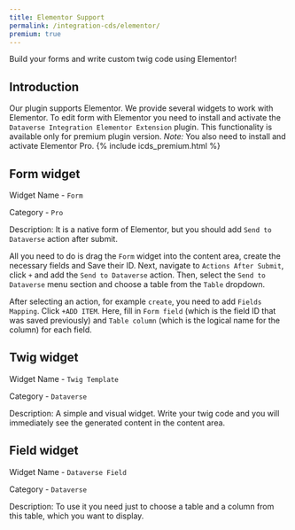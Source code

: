 ```yaml
---
title: Elementor Support
permalink: /integration-cds/elementor/
premium: true
---
```


<p class="lead">Build your forms and write custom twig code using Elementor!</p>

## Introduction

Our plugin supports Elementor. We provide several widgets to work with Elementor. To edit form with Elementor you need to install and activate the `Dataverse Integration Elementor Extension` plugin. This functionality is available only for premium plugin version.
*Note:* You also need to install and activate Elementor Pro. {% include icds_premium.html %}

## Form widget

Widget Name - `Form`

Category - `Pro`

Description: It is a native form of Elementor, but you should add `Send to Dataverse` action after submit.

All you need to do is drag the `Form` widget into the content area, create  the necessary fields and Save their ID. Next, navigate to `Actions After Submit`, click `+` and add the `Send to Dataverse` action.  Then, select the `Send to Dataverse` menu section and choose a table from the `Table` dropdown.

After selecting an action, for example `create`, you need to add `Fields Mapping`. Click `+ADD ITEM`. Here, fill in `Form field` (which is the field ID that was saved previously) and `Table column` (which is the logical name for the column) for each field.


## Twig widget

Widget Name - `Twig Template`

Category - `Dataverse`

Description: A simple and visual widget. Write your twig code and you will immediately see the generated content in the content area.


## Field widget

Widget Name - `Dataverse Field`

Category - `Dataverse`

Description: To use it you need just to choose a table and a column from this table, which you want to display.
